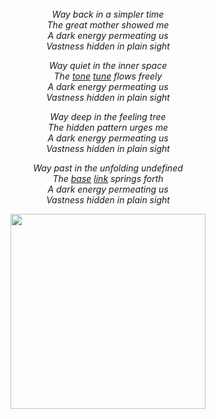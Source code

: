 
<br/>
<br/>
<br/>

<p align='center'><em>
Way back in a simpler time<br/>
The great mother showed me<br/>
A dark energy permeating us<br/>
Vastness hidden in plain sight<br/>
</em></p>

<p align='center'><em>
Way quiet in the inner space<br/>
The <a href='https://github.com/drumworkteam/tone'>tone</a> <a href='https://github.com/drumworkteam/tune'>tune</a> flows freely<br/>
A dark energy permeating us<br/>
Vastness hidden in plain sight<br/>
</em></p>

<p align='center'><em>
Way deep in the feeling tree<br/>
The hidden pattern urges me<br/>
A dark energy permeating us<br/>
Vastness hidden in plain sight<br/>
</em></p>

<p align='center'><em>
Way past in the unfolding undefined<br/>
The <a href='https://github.com/drumworkteam/base'>base</a> <a href='https://github.com/drumworkteam/link'>link</a> springs forth<br/>
A dark energy permeating us<br/>
Vastness hidden in plain sight<br/>
</em></p>

<p align='center'>
  <img src='https://github.com/drumworkteam/.github/blob/make/view/bush.svg?raw=true' height='312'>
</p>
